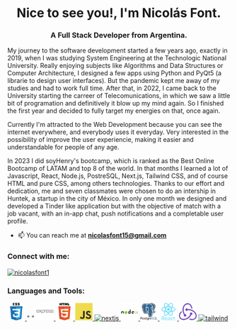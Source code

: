 <h1 align="center">Nice to see you!, I'm Nicolás Font.</h1>
<h3 align="center">A Full Stack Developer from Argentina.</h3>

My journey to the software development started a few years ago, exactly in 2019, when I was studying System Engineering at the Technologic National University. Really enjoying subjects like Algorithms and Data Structures or Computer Architecture, I designed a few apps using Python and PyQt5 (a librarie to design user interfaces). But the pandemic kept me away of my studies and had to work full time. After that, in 2022, I came back to the University starting the carreer of Telecomunications, in which we saw a little bit of programation and definitively it blow up my mind again. So I finished the first year and decided to fully target my energies on that, once again.

Currently I'm attracted to the Web Development because you can see the internet everywhere, and everybody uses it everyday. Very interested in the possibility of improve the user experiencie, making it easier and understandable for people of any age.

In 2023 I did soyHenry's bootcamp, which is ranked as the Best Online Bootcamp of LATAM and top 8 of the world. In that months I learned a lot of Javascript, React, Node.js, PostreSQL, Next.js, Tailwind CSS, and of course HTML and pure CSS, among others technologies. Thanks to our effort and dedication, me and seven classmates were chosen to do an intership in Huntek, a startup in the city of México. In only one month we designed and developed a Tinder like application but with the objective of match with a job vacant, with an in-app chat, push notifications and a completable user profile.

- 📫 You can reach me at **nicolasfont15@gmail.com**

<h3 align="left">Connect with me:</h3>
<p align="left">
<a href="https://linkedin.com/in/nicolasfont1" target="blank"><img align="center" src="https://raw.githubusercontent.com/rahuldkjain/github-profile-readme-generator/master/src/images/icons/Social/linked-in-alt.svg" alt="nicolasfont1" height="30" width="40" /></a>
</p>

<h3 align="left">Languages and Tools:</h3>
<p align="left"> <a href="https://www.w3schools.com/css/" target="_blank" rel="noreferrer"> <img src="https://raw.githubusercontent.com/devicons/devicon/master/icons/css3/css3-original-wordmark.svg" alt="css3" width="40" height="40"/> </a> " " <a href="https://expressjs.com" target="_blank" rel="noreferrer"> <img src="https://raw.githubusercontent.com/devicons/devicon/master/icons/express/express-original-wordmark.svg" alt="express" width="40" height="40"/> </a> <a href="https://www.w3.org/html/" target="_blank" rel="noreferrer"> <img src="https://raw.githubusercontent.com/devicons/devicon/master/icons/html5/html5-original-wordmark.svg" alt="html5" width="40" height="40"/> </a> <a href="https://developer.mozilla.org/en-US/docs/Web/JavaScript" target="_blank" rel="noreferrer"> <img src="https://raw.githubusercontent.com/devicons/devicon/master/icons/javascript/javascript-original.svg" alt="javascript" width="40" height="40"/> </a> <a href="https://nextjs.org/" target="_blank" rel="noreferrer"> <img src="https://cdn.worldvectorlogo.com/logos/nextjs-2.svg" alt="nextjs" width="40" height="40"/> </a> <a href="https://nodejs.org" target="_blank" rel="noreferrer"> <img src="https://raw.githubusercontent.com/devicons/devicon/master/icons/nodejs/nodejs-original-wordmark.svg" alt="nodejs" width="40" height="40"/> </a> <a href="https://www.postgresql.org" target="_blank" rel="noreferrer"> <img src="https://raw.githubusercontent.com/devicons/devicon/master/icons/postgresql/postgresql-original-wordmark.svg" alt="postgresql" width="40" height="40"/> </a> <a href="https://reactjs.org/" target="_blank" rel="noreferrer"> <img src="https://raw.githubusercontent.com/devicons/devicon/master/icons/react/react-original-wordmark.svg" alt="react" width="40" height="40"/> </a> <a href="https://redux.js.org" target="_blank" rel="noreferrer"> <img src="https://raw.githubusercontent.com/devicons/devicon/master/icons/redux/redux-original.svg" alt="redux" width="40" height="40"/> </a> <a href="https://tailwindcss.com/" target="_blank" rel="noreferrer"> <img src="https://www.vectorlogo.zone/logos/tailwindcss/tailwindcss-icon.svg" alt="tailwind" width="40" height="40"/> </a> </p>
